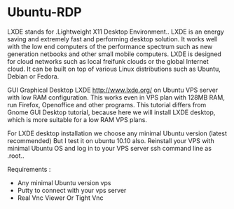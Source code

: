 Ubuntu-RDP
==========

LXDE stands for .Lightweight X11 Desktop Environment.. LXDE is an energy saving and extremely fast and performing desktop solution. It works well with the low end computers of the performance spectrum such as new generation netbooks and other small mobile computers. LXDE is designed for cloud networks such as local freifunk clouds or the global Internet cloud. It can be built on top of various Linux distributions such as Ubuntu, Debian or Fedora.

GUI Graphical Desktop LXDE http://www.lxde.org/ on Ubuntu VPS server with low RAM configuration. This works even in VPS plan with 128MB RAM, run Firefox, Openoffice and other programs. This tutorial differs from Gnome GUI Desktop tutorial, because here we will install LXDE desktop, which is more suitable for a low RAM VPS plans.

For LXDE desktop installation we choose any minimal Ubuntu version (latest recommended) But I test it on ubuntu 10.10 also. Reinstall your VPS with minimal Ubuntu OS and log in to your VPS server ssh command line as .root..

Requirements :
- Any minimal Ubuntu version vps
- Putty to connect with your vps server
- Real Vnc Viewer Or Tight Vnc


